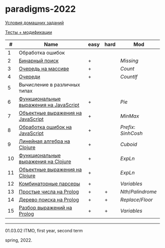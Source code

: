 # paradigms-2022 
 
[Условия домашних заданий](https://www.kgeorgiy.info/courses/paradigms/homeworks.html)

[Тесты + модификации](https://github.com/maladetska/paradigms-2022/tree/master/tests)


#|Name|easy|hard|Mod
---|---|---|---|---
1|Обработка ошибок|||
2|[Бинарный поиск](https://github.com/maladetska/paradigms-2022/blob/master/java-solutions/search/BinarySearchMissing.java)|+||*Missing*
3|[Очередь на массиве](https://github.com/maladetska/paradigms-2022/tree/master/java-solutions/queue)|+||*Count*
4|[Очереди](https://github.com/maladetska/paradigms-2022/tree/master/java-solutions/queue)|+||*CountIf*
5|Вычисление в различных типах||
6|[Функциональные выражения на JavaScript](https://github.com/maladetska/paradigms-2022/blob/master/javascript-solutions/functionalExpression.js)|+||*Pie*
7|[Объектные выражения на JavaScript](https://github.com/maladetska/paradigms-2022/blob/master/javascript-solutions/objectExpression.js)|+||*MinMax*
8|[Обработка ошибок на JavaScript](https://github.com/maladetska/paradigms-2022/blob/master/javascript-solutions/objectExpression.js)|+||*Prefix*: *SinhCosh*
9|[Линейная алгебра на Clojure](https://github.com/maladetska/paradigms-2022/blob/master/clojure-solutions/linear.clj)|+||*Cuboid*
10|[Функциональные выражения на Clojure](https://github.com/maladetska/paradigms-2022/blob/master/clojure-solutions/functional.clj)|+||*ExpLn*
11|[Объектные выражения на Clojure](https://github.com/maladetska/paradigms-2022/blob/master/clojure-solutions/object.clj)|+||*ExpLn*
12|[Комбинаторные парсеры](https://github.com/maladetska/paradigms-2022/blob/master/clojure-solutions/comb-parser.clj)|+||*Variables*
13|[Простые числа на Prolog](https://github.com/maladetska/paradigms-2022/blob/master/prolog-solutions/primes.pl)|+|+|*Nth*/*Palindrome*
14|[Дерево поиска на Prolog](https://github.com/maladetska/paradigms-2022/blob/master/prolog-solutions/tree-map.pl)|+|+|*Replace*/*Floor*
15|[Разбор выражений на Prolog](https://github.com/maladetska/paradigms-2022/blob/master/prolog-solutions/expression.pl)|+|+|*Variables*

------
01.03.02 ITMO, first year, second term

spring, 2022.

